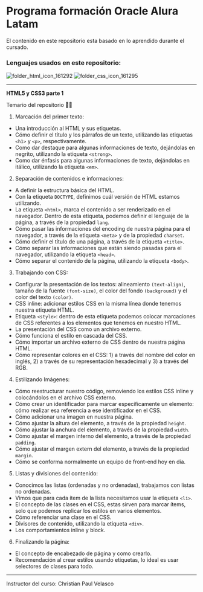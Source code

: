 # Programa formación Oracle Alura Latam
El contenido en este repositorio esta basado en lo aprendido durante el cursado.
### Lenguajes usados en este repositorio:

![folder_html_icon_161292](https://user-images.githubusercontent.com/54302061/210740978-009305c9-a826-482c-aecf-021e73b6666b.png)
![folder_css_icon_161295](https://user-images.githubusercontent.com/54302061/210741219-605a4888-68d2-496a-ac24-ae9b5c849741.png)

-----------

**HTML5 y CSS3 parte 1**

Temario del repositorio 👨‍💻

1. Marcación del primer texto:

- Una introducción al HTML y sus etiquetas. 
- Cómo definir el título y los párrafos de un texto, utilizando las etiquetas `<h1>` y `<p>`, respectivamente.
- Como dar destaque para algunas informaciones de texto, dejándolas en negrito, utilizando la etiqueta `<strong>`.
- Como dar énfasis para algunas informaciones de texto, dejándolas en itálico, utilizando la etiqueta `<em>`.


2. Separación de contenidos e informaciones:

- A definir la estructura básica del HTML.
- Con la etiqueta `DOCTYPE`, definimos cuál versión de HTML estamos utilizando. 
- La etiqueta `<html>`, marca el contenido a ser renderizado en el navegador. Dentro de esta etiqueta, podemos definir el lenguaje de la página, a través de la propiedad `lang`.
- Cómo pasar las informaciones del encoding de nuestra página para el navegador, a través de la etiqueta `<meta>` y de la propiedad `charset`.
- Cómo definir el título de una página, a través de la etiqueta `<title>`.
- Cómo separar las informaciones que están siendo pasadas para el navegador, utilizando la etiqueta `<head>`.
- Cómo separar el contenido de la página, utilizando la etiqueta `<body>`.


3. Trabajando con CSS:

- Configurar la presentación de los textos: alineamiento `(text-align)`, tamaño de la fuente `(font-size)`, el color del fondo `(background)` y el color del texto `(color)`. 
- CSS inline: adicionar estilos CSS en la misma línea donde tenemos nuestra etiqueta HTML.
- Etiqueta `<style>`: dentro de esta etiqueta podemos colocar marcaciones de CSS referentes a los elementos que tenemos en nuestro HTML.
- La presentación del CSS como un archivo externo.
- Cómo funciona el estilo en cascada del CSS.
- Cómo importar un archivo externo de CSS dentro de nuestra página HTML.
- Cómo representar colores en el CSS: 1) a través del nombre del color en inglés, 2) a través de su representación hexadecimal y 3) a través del RGB.


4. Estilizando Imágenes:

- Cómo reestructurar nuestro código, removiendo los estilos CSS inline y colocándolos en el archivo CSS externo.
- Cómo crear un identificador para marcar específicamente un elemento: cómo realizar esa referencia a ese identificador en el CSS.
- Cómo adicionar una imagen en nuestra página.
- Cómo ajustar la altura del elemento, a través de la propiedad `height`.
- Cómo ajustar la anchura del elemento, a través de la propiedad `width`.
- Cómo ajustar el margen interno del elemento, a través de la propiedad `padding`.
- Cómo ajustar el margen extern del elemento, a través de la propiedad `margin`.
- Cómo se conforma normalmente un equipo de front-end hoy en día.


5. Listas y divisiones del contenido:

- Conocimos las listas (ordenadas y no ordenadas), trabajamos con listas no ordenadas.
- Vimos que para cada ítem de la lista necesitamos usar la etiqueta `<li>`.
- El concepto de las clases en el CSS, estas sirven para marcar ítems, solo que podemos replicar los estilos en varios elementos. 
- Cómo referenciar una clase en el CSS.
- Divisores de contenido, utilizando la etiqueta `<div>`.
- Los comportamientos inline y block.


6. Finalizando la página:

- El concepto de encabezado de página y como crearlo.
- Recomendación al crear estilos usando etiquetas, lo ideal es usar selectores de clases para todo.


----------
Instructor del curso: Christian Paul Velasco
